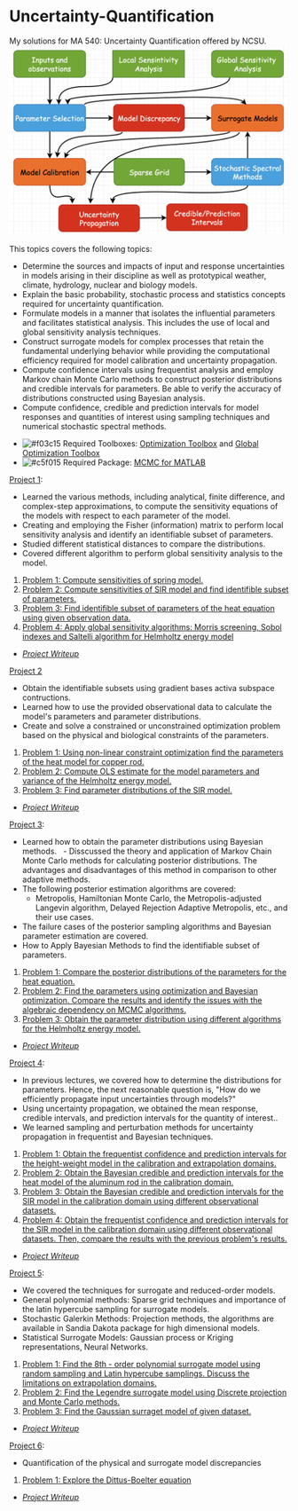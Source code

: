 # Uncertainty-Quantification

My solutions for MA 540: Uncertainty Quantification offered by NCSU.
![Plot](https://github.com/TZhoroev/Uncertainty-Quantification/blob/main/UQ.png)

This topics covers the following topics:
  * Determine the sources and impacts of input and response uncertainties in models arising in their discipline as well as prototypical weather, climate, hydrology, nuclear and biology models.
  * Explain the basic probability, stochastic process and statistics concepts required for uncertainty quantification.
  * Formulate models in a manner that isolates the influential parameters and facilitates statistical analysis. This includes the use of local and global sensitivity analysis techniques.
  * Construct surrogate models for complex processes that retain the fundamental underlying behavior while providing the computational efficiency required for model calibration and uncertainty propagation.
  * Compute confidence intervals using frequentist analysis and employ Markov chain Monte Carlo methods to construct posterior distributions and credible intervals for parameters. Be able to verify the accuracy of distributions constructed using Bayesian analysis.
  * Compute confidence, credible and prediction intervals for model responses and quantities of interest using sampling techniques and numerical stochastic spectral methods.
  
  - ![#f03c15](https://placehold.co/15x15/f03c15/f03c15.png) Required Toolboxes: [Optimization Toolbox](https://www.mathworks.com/products/optimization.html) and [Global Optimization Toolbox](https://www.mathworks.com/products/global-optimization.html)
  - ![#c5f015](https://placehold.co/15x15/c5f015/c5f015.png) Required Package: [MCMC for MATLAB](https://mjlaine.github.io/mcmcstat/)
  
 [Project 1](https://github.com/TZhoroev/Uncertainty-Quantification/tree/main/Project%201): 
 
  - Learned the various methods, including analytical, finite difference, and complex-step approximations, to compute the sensitivity equations of the models with respect to each parameter of the model. 
  - Creating and employing the Fisher (information) matrix to perform local sensitivity analysis and identify an identifiable subset of parameters. 
  - Studied different statistical distances to compare the distributions. 
  - Covered different algorithm to perform global sensitivity analysis to the model.
 
 1. [Problem 1: Compute sensitivities of spring model.](https://github.com/TZhoroev/Uncertainty-Quantification/blob/main/Project%201/UQ_8_5.m)
 2. [Problem 2: Compute sensitivities of SIR model and find identifible subset of parameters.](https://github.com/TZhoroev/Uncertainty-Quantification/blob/main/Project%201/UQ_8_8.m)
 3. [Problem 3: Find identifible subset of parameters of the heat equation using given observation data.](https://github.com/TZhoroev/Uncertainty-Quantification/blob/main/Project%201/UQ_8_9.m)
 4. [Problem 4: Apply global sensitivity algorithms: Morris screening, Sobol indexes and Saltelli algorithm for Helmholtz energy model](https://github.com/TZhoroev/Uncertainty-Quantification/blob/main/Project%201/UQ_9_6.m)
 * *[Project Writeup](https://github.com/TZhoroev/Uncertainty-Quantification/blob/main/Project%201/Project_1_writeup.pdf)*
 
 [Project 2](https://github.com/TZhoroev/Uncertainty-Quantification/tree/main/Project%202)
 
  - Obtain the identifiable subsets using gradient bases activa subspace contructions.
  - Learned how to use the provided observational data to calculate the model's parameters and parameter distributions.
  - Create and solve a constrained or unconstrained optimization problem based on the physical and biological constraints of the parameters. 

 1. [Problem 1: Using non-linear constraint optimization find the parameters of the heat model for copper rod.](https://github.com/TZhoroev/Uncertainty-Quantification/blob/main/Project%202/Problem1.m)
 2. [Problem 2: Compute OLS estimate for the model parameters and variance of the Helmholtz energy model.](https://github.com/TZhoroev/Uncertainty-Quantification/blob/main/Project%202/Problem2.m)
 3. [Problem 3: Find parameter distributions of the SIR model.](https://github.com/TZhoroev/Uncertainty-Quantification/blob/main/Project%202/Problem3.m)
 * *[Project Writeup](https://github.com/TZhoroev/Uncertainty-Quantification/blob/main/Project%202/Project_2_writeup.pdf)*
 
 
 [Project 3](https://github.com/TZhoroev/Uncertainty-Quantification/tree/main/Project%202):
 
  - Learned how to obtain the parameter distributions using Bayesian methods.
  - Disscussed the theory and application of Markov Chain Monte Carlo methods for calculating posterior distributions. The advantages and disadvantages of this method in comparison to other adaptive methods.
  - The following posterior estimation algorithms are covered:
     -  Metropolis, Hamiltonian Monte Carlo, the Metropolis-adjusted Langevin algorithm, Delayed Rejection Adaptive Metropolis, etc., and their use cases. 
  - The failure cases of the posterior sampling algorithms and Bayesian parameter estimation are covered.
  - How to Apply Bayesian Methods to find the identifiable subset of parameters.
  
  
 1. [Problem 1: Compare the posterior distributions of the parameters for the heat equation.](https://github.com/TZhoroev/Uncertainty-Quantification/blob/main/Project%203/Problem1.m)
 2. [Problem 2: Find the parameters using optimization and Bayesian optimization. Compare the results and identify the issues with the algebraic dependency on MCMC algorithms.](https://github.com/TZhoroev/Uncertainty-Quantification/blob/main/Project%203/Problem2.m)
 3. [Problem 3: Obtain the parameter distribution using different algorithms for the Helmholtz energy model.](https://github.com/TZhoroev/Uncertainty-Quantification/blob/main/Project%203/Problem3.m)
  * *[Project Writeup](https://github.com/TZhoroev/Uncertainty-Quantification/blob/main/Project%203/Project_3_writeup.pdf)*
  
  
  [Project 4](https://github.com/TZhoroev/Uncertainty-Quantification/tree/main/Project%204):
  
   - In previous lectures, we covered how to determine the distributions for parameters. Hence, the next reasonable question is, "How do we efficiently propagate input uncertainties through models?"
   - Using uncertainty propagation, we obtained the mean response, credible intervals, and prediction intervals for the quantity of interest..
   - We learned sampling and perturbation methods for uncertainty propagation in frequentist and Bayesian techniques.
 
 1. [Problem 1: Obtain the frequentist confidence and prediction intervals for the height-weight model in the calibration and extrapolation domains.](https://github.com/TZhoroev/Uncertainty-Quantification/blob/main/Project%204/Problem1.m)
 2. [Problem 2: Obtain the Bayesian credible and prediction intervals for the heat model of the aluminum rod in the calibration domain.](https://github.com/TZhoroev/Uncertainty-Quantification/blob/main/Project%204/Problem2.m)
 3. [Problem 3: Obtain the Bayesian credible and prediction intervals for the SIR model in the calibration domain using different observational datasets.](https://github.com/TZhoroev/Uncertainty-Quantification/blob/main/Project%204/Problem3a.m)
 4. [Problem 4: Obtain the frequentist confidence and prediction intervals for the SIR model in the calibration domain using different observational datasets. Then, compare the results with the previous problem's results.](https://github.com/TZhoroev/Uncertainty-Quantification/blob/main/Project%204/Problem4.m)
  * *[Project Writeup](https://github.com/TZhoroev/Uncertainty-Quantification/blob/main/Project%204/Project_4_writeup.pdf)*
  
  
   [Project 5](https://github.com/TZhoroev/Uncertainty-Quantification/tree/main/Project%205):
   
   
   - We covered the techniques for surrogate and reduced-order models.
   - General polynomial methods: Sparse grid techniques and importance of the latin hypercube sampling for surrogate models.
   - Stochastic Galerkin Methods: Projection methods, the algorithms are available in Sandia Dakota package for high dimensional models.
   - Statistical Surrogate Models: Gaussian process or Kriging representations, Neural Networks.
 
 1. [Problem 1: Find the 8th - order polynomial surrogate model using random sampling and Latin hypercube samplings. Discuss the limitations on extrapolation domains. ](https://github.com/TZhoroev/Uncertainty-Quantification/blob/main/Project%205/Problem1.m)
 2. [Problem 2: Find the Legendre surrogate model using Discrete projection and Monte Carlo methods. ](https://github.com/TZhoroev/Uncertainty-Quantification/blob/main/Project%205/Problem2.m)
 3. [Problem 3: Find the Gaussian surraget model of given dataset.](https://github.com/TZhoroev/Uncertainty-Quantification/blob/main/Project%205/Problem3.m)
  * *[Project Writeup](https://github.com/TZhoroev/Uncertainty-Quantification/blob/main/Project%205/Project_5_writeup.pdf)*
  
 [Project 6](https://github.com/TZhoroev/Uncertainty-Quantification/tree/main/Project%206):
 
  - Quantification of the physical and surrogate model discrepancies
 
 1. [Problem 1: Explore the Dittus-Boelter equation](https://github.com/TZhoroev/Uncertainty-Quantification/blob/main/Project%206/Final.m)
  * *[Project Writeup](https://github.com/TZhoroev/Uncertainty-Quantification/blob/main/Project%206/Project_6_writeup.pdf)*
  
  
